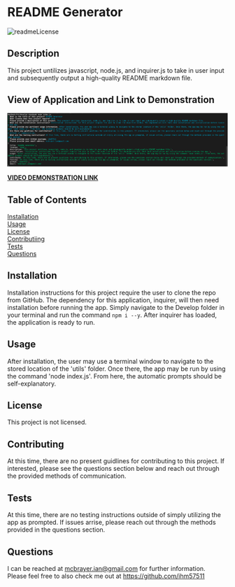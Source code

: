 # README Generator  
  ![readmeLicense](https://img.shields.io/badge/license-none-red.svg)  
  ## Description  
  This project untilizes javascript, node.js, and inquirer.js to take in user input and subsequently output a high-quality README markdown file.  
  ## View of Application and Link to Demonstration
  ![README Generator](images/readme.png) 
     
  **[VIDEO DEMONSTRATION LINK](https://drive.google.com/file/d/1IbweOz3eIoi0pqffcJW6kXfLtcAYNXIN/view)**
  ## Table of Contents   
  [Installation](##Installation)  
  [Usage](##Usage)  
  [License](##License)  
  [Contributiing](##Contributing)  
  [Tests](##Tests)  
  [Questions](##Questions)
    
  ## Installation  
  Installation instructions for this project require the user to clone the repo from GitHub. The dependency for this application, inquirer, will then need installation before running the app. Simply navigate to the Develop folder in your terminal and run the command `npm i --y`. After inquirer has loaded, the application is ready to run.
  ## Usage  
  After installation, the user may use a terminal window to navigate to the stored location of the 'utils' folder. Once there, the app may be run by using the command 'node index.js'. From here, the automatic prompts should be self-explanatory.  
  ## License   
  This project is not licensed.    
  ## Contributing  
  At this time, there are no present guidlines for contributing to this project. If interested, please see the questions section below and reach out through the provided methods of communication.  
  ## Tests   
  At this time, there are no testing instructions outside of simply utilizing the app as prompted. If issues arrise, please reach out through the methods provided in the questions section.  
  ## Questions  
  I can be reached at mcbrayer.ian@gmail.com for further information.  
  Please feel free to also check me out at https://github.com/ihm57511
